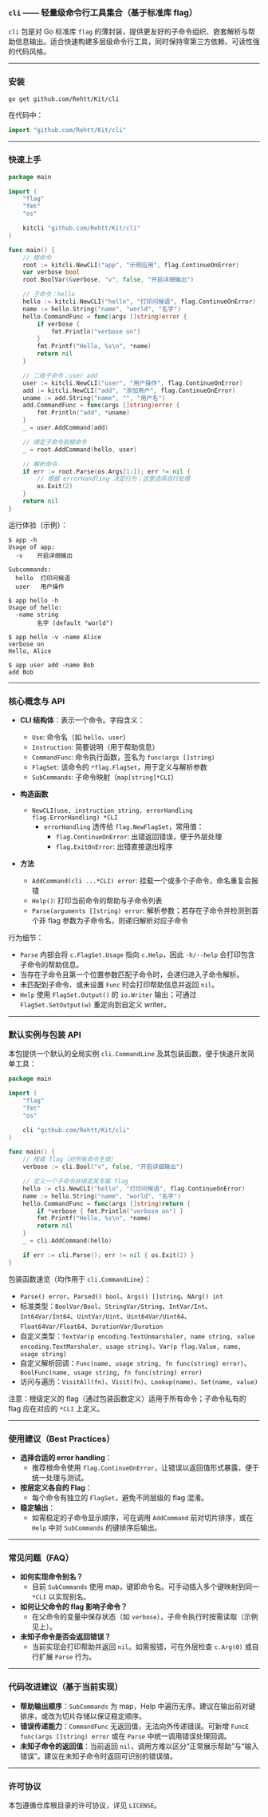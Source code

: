 ### `cli` —— 轻量级命令行工具集合（基于标准库 flag）

`cli` 包是对 Go 标准库 `flag` 的薄封装，提供更友好的子命令组织、嵌套解析与帮助信息输出。适合快速构建多层级命令行工具，同时保持零第三方依赖、可读性强的代码风格。

---

### 安装

```bash
go get github.com/Rehtt/Kit/cli
```

在代码中：

```go
import "github.com/Rehtt/Kit/cli"
```

---

### 快速上手

```go
package main

import (
    "flag"
    "fmt"
    "os"

    kitcli "github.com/Rehtt/Kit/cli"
)

func main() {
    // 根命令
    root := kitcli.NewCLI("app", "示例应用", flag.ContinueOnError)
    var verbose bool
    root.BoolVar(&verbose, "v", false, "开启详细输出")

    // 子命令：hello
    hello := kitcli.NewCLI("hello", "打印问候语", flag.ContinueOnError)
    name := hello.String("name", "world", "名字")
    hello.CommandFunc = func(args []string)error {
        if verbose {
            fmt.Println("verbose on")
        }
        fmt.Printf("Hello, %s\n", *name)
        return nil
    }

    // 二级子命令：user add
    user := kitcli.NewCLI("user", "用户操作", flag.ContinueOnError)
    add := kitcli.NewCLI("add", "添加用户", flag.ContinueOnError)
    uname := add.String("name", "", "用户名")
    add.CommandFunc = func(args []string)error {
        fmt.Println("add", *uname)
    }
    _ = user.AddCommand(add)

    // 绑定子命令到根命令
    _ = root.AddCommand(hello, user)

    // 解析命令
    if err := root.Parse(os.Args[1:]); err != nil {
        // 根据 errorHandling 决定行为；这里选择自行处理
        os.Exit(2)
    }
    return nil
}
```

运行体验（示例）：

```text
$ app -h
Usage of app:
  -v    开启详细输出

Subcommands:
  hello  打印问候语
  user   用户操作

$ app hello -h
Usage of hello:
  -name string
        名字 (default "world")

$ app hello -v -name Alice
verbose on
Hello, Alice

$ app user add -name Bob
add Bob
```

---

### 核心概念与 API

- **CLI 结构体**：表示一个命令。字段含义：
  - `Use`: 命令名（如 `hello`、`user`）
  - `Instruction`: 简要说明（用于帮助信息）
  - `CommandFunc`: 命令执行函数，签名为 `func(args []string)`
  - `FlagSet`: 该命令的 `*flag.FlagSet`，用于定义与解析参数
  - `SubCommands`: 子命令映射（`map[string]*CLI`）

- **构造函数**
  - `NewCLI(use, instruction string, errorHandling flag.ErrorHandling) *CLI`
    - `errorHandling` 透传给 `flag.NewFlagSet`，常用值：
      - `flag.ContinueOnError`: 出错返回错误，便于外层处理
      - `flag.ExitOnError`: 出错直接退出程序

- **方法**
  - `AddCommand(cli ...*CLI) error`: 挂载一个或多个子命令，命名重复会报错
  - `Help()`: 打印当前命令的帮助与子命令列表
  - `Parse(arguments []string) error`: 解析参数；若存在子命令并检测到首个非 flag 参数为子命令名，则递归解析对应子命令

行为细节：

- `Parse` 内部会将 `c.FlagSet.Usage` 指向 `c.Help`，因此 `-h/--help` 会打印包含子命令的帮助信息。
- 当存在子命令且第一个位置参数匹配子命令时，会递归进入子命令解析。
- 未匹配到子命令、或未设置 `Func` 时会打印帮助信息并返回 `nil`。
- `Help` 使用 `FlagSet.Output()` 的 `io.Writer` 输出；可通过 `FlagSet.SetOutput(w)` 重定向到自定义 writer。

---

### 默认实例与包装 API

本包提供一个默认的全局实例 `cli.CommandLine` 及其包装函数，便于快速开发简单工具：

```go
package main

import (
    "flag"
    "fmt"
    "os"

    cli "github.com/Rehtt/Kit/cli"
)

func main() {
    // 根级 flag（对所有命令生效）
    verbose := cli.Bool("v", false, "开启详细输出")

    // 定义一个子命令并绑定其专属 flag
    hello := cli.NewCLI("hello", "打印问候语", flag.ContinueOnError)
    name := hello.String("name", "world", "名字")
    hello.CommandFunc = func(args []string)return {
        if *verbose { fmt.Println("verbose on") }
        fmt.Printf("Hello, %s\n", *name)
        return nil
    }
    _ = cli.AddCommand(hello)

    if err := cli.Parse(); err != nil { os.Exit(2) }
}
```

包装函数速览（均作用于 `cli.CommandLine`）：

- `Parse() error`、`Parsed() bool`、`Args() []string`、`NArg() int`
- 标准类型：`BoolVar/Bool`、`StringVar/String`、`IntVar/Int`、`Int64Var/Int64`、`UintVar/Uint`、`Uint64Var/Uint64`、`Float64Var/Float64`、`DurationVar/Duration`
- 自定义类型：`TextVar(p encoding.TextUnmarshaler, name string, value encoding.TextMarshaler, usage string)`、`Var(p flag.Value, name, usage string)`
- 自定义解析回调：`Func(name, usage string, fn func(string) error)`、`BoolFunc(name, usage string, fn func(string) error)`
- 访问与遍历：`VisitAll(fn)`、`Visit(fn)`、`Lookup(name)`、`Set(name, value)`

注意：根级定义的 flag（通过包装函数定义）适用于所有命令；子命令私有的 flag 应在对应的 `*CLI` 上定义。

---

### 使用建议（Best Practices）

- **选择合适的 error handling**：
  - 推荐根命令使用 `flag.ContinueOnError`，让错误以返回值形式暴露，便于统一处理与测试。
- **按层定义各自的 Flag**：
  - 每个命令有独立的 `FlagSet`，避免不同层级的 flag 混淆。
- **稳定输出**：
  - 如需稳定的子命令显示顺序，可在调用 `AddCommand` 前对切片排序，或在 `Help` 中对 `SubCommands` 的键排序后输出。

---

### 常见问题（FAQ）

- **如何实现命令别名？**
  - 目前 `SubCommands` 使用 map，键即命令名。可手动插入多个键映射到同一 `*CLI` 以实现别名。
- **如何让父命令的 flag 影响子命令？**
  - 在父命令的变量中保存状态（如 `verbose`），子命令执行时按需读取（示例见上）。
- **未知子命令是否会返回错误？**
  - 当前实现会打印帮助并返回 `nil`。如需报错，可在外层检查 `c.Arg(0)` 或自行扩展 `Parse` 行为。

---

### 代码改进建议（基于当前实现）

- **帮助输出顺序**：`SubCommands` 为 map，Help 中遍历无序。建议在输出前对键排序，或改为切片存储以保证稳定顺序。
- **错误传递能力**：`CommandFunc` 无返回值，无法向外传递错误。可新增 `FuncE func(args []string) error` 或在 `Parse` 中统一调用错误处理回调。
- **未知子命令的返回值**：当前返回 `nil`，调用方难以区分“正常展示帮助”与“输入错误”。建议在未知子命令时返回可识别的错误值。

---

### 许可协议

本包遵循仓库根目录的许可协议，详见 `LICENSE`。


